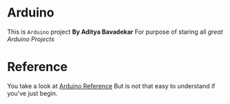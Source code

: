 # Arduino
This is ```Arduino``` project 
**By Aditya Bavadekar**
For purpose of staring all *great Arduino Projects*

# Reference
You take a look at [Arduino Reference](https://www.arduino.cc/reference/en/) 
But is not that easy to understand if you've just begin.